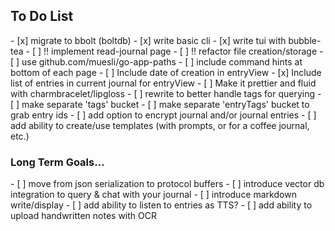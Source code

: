 <h2>To Do List</h2>
- [x] migrate to bbolt (boltdb)
- [x] write basic cli
- [x] write tui with bubble-tea
- [ ] !! implement read-journal page
- [ ] !! refactor file creation/storage
	- [ ] use github.com/muesli/go-app-paths
- [ ] include command hints at bottom of each page
- [ ] Include date of creation in entryView
- [x] Include list of entries in current journal for entryView
- [ ] Make it prettier and fluid with charmbracelet/lipgloss
- [ ] rewrite to better handle tags for querying
	- [ ] make separate 'tags' bucket
	- [ ] make separate 'entryTags' bucket to grab entry ids
- [ ] add option to encrypt journal and/or journal entries
- [ ] add ability to create/use templates (with prompts, or for a coffee journal, etc.)

<h3>Long Term Goals...</h3>
- [ ] move from json serialization to protocol buffers
- [ ] introduce vector db integration to query & chat with your journal
- [ ] introduce markdown write/display
- [ ] add ability to listen to entries as TTS?
- [ ] add ability to upload handwritten notes with OCR

